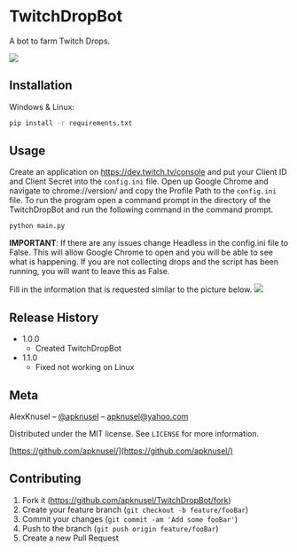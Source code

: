# TwitchDropBot
A bot to farm Twitch Drops.

![](https://i.gyazo.com/4ad0ecb4018c57592b11fcaec044e2a4.png)

## Installation

Windows & Linux:

```sh
pip install -r requirements.txt
```

## Usage

Create an application on https://dev.twitch.tv/console and put your Client ID and Client Secret into the ``config.ini`` file. Open up Google Chrome and navigate to chrome://version/ and copy the Profile Path to the ``config.ini`` file. To run the program open a command prompt in the directory of the TwitchDropBot and run the following command in the command prompt.

```sh
python main.py
```

**IMPORTANT**: If there are any issues change Headless in the config.ini file to False. This will allow Google Chrome to open and you will be able to see what is happening. If you are not collecting drops and the script has been running, you will want to leave this as False.

Fill in the information that is requested similar to the picture below.
![](https://i.gyazo.com/c385f8ecd3750aef18e2ae1777f6cac5.png)

## Release History

* 1.0.0
    * Created TwitchDropBot
* 1.1.0
    * Fixed not working on Linux

## Meta

AlexKnusel – [@apknusel](https://www.instagram.com/apknusel/) – apknusel@yahoo.com

Distributed under the MIT license. See ``LICENSE`` for more information.

[https://github.com/apknusel/](https://github.com/apknusel/)

## Contributing

1. Fork it (<https://github.com/apknusel/TwitchDropBot/fork>)
2. Create your feature branch (`git checkout -b feature/fooBar`)
3. Commit your changes (`git commit -am 'Add some fooBar'`)
4. Push to the branch (`git push origin feature/fooBar`)
5. Create a new Pull Request

<!-- Markdown link & img dfn's -->
[npm-image]: https://img.shields.io/npm/v/datadog-metrics.svg?style=flat-square
[npm-url]: https://npmjs.org/package/datadog-metrics
[npm-downloads]: https://img.shields.io/npm/dm/datadog-metrics.svg?style=flat-square
[travis-image]: https://img.shields.io/travis/dbader/node-datadog-metrics/master.svg?style=flat-square
[travis-url]: https://travis-ci.org/dbader/node-datadog-metrics
[wiki]: https://github.com/yourname/yourproject/wiki
